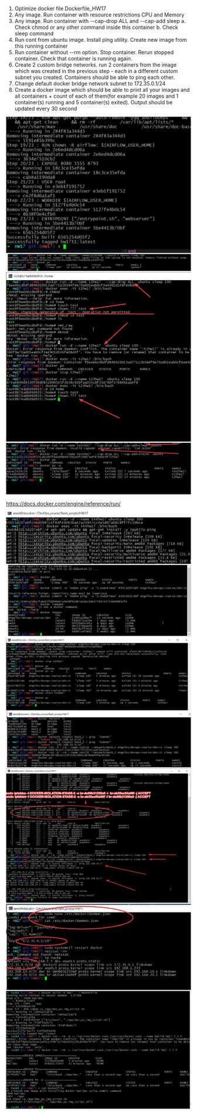 1.	Optimize docker file Dockerfile_HW17
2.	Any image. Run container with resource restrictions CPU and Memory
3.	Any image. Run container with --cap-drop ALL and --cap-add sleep
  a.	Check chmod or any other command inside this container
  b.	Check sleep command
4.	Run cont from ubuntu image. Install ping utility. Create new image from this running container
5.	Run container without --rm option. Stop container. Rerun stopped container. Check that container is running again.
6.	Create 2 custom bridge networks. run 2 containers from the image which was created in the previous step - each in a different custom subnet you created. Containers should be able to ping each other.
7.	Change default docker bridge network subnet to 172.35.0.1/24
8.	Create a docker image which should be able to print all your images and all containers + count of each of them(for example 20 images and 1 container(s) running and 5 container(s) exited). Output should be updated every 30 second



![hw17t0](https://github.com/Engelko/DevOps_course/blob/HW17/Bash_scripts/HW17/hw17t0.png)
![hw17t1](https://github.com/Engelko/DevOps_course/blob/HW17/Bash_scripts/HW17/hw17t1.png)
![hw17t2a](https://github.com/Engelko/DevOps_course/blob/HW17/Bash_scripts/HW17/hw17t2a.png)
![hw17t2b](https://github.com/Engelko/DevOps_course/blob/HW17/Bash_scripts/HW17/hw17t2b.png)

https://docs.docker.com/engine/reference/run/

![hw17t4p1](https://github.com/Engelko/DevOps_course/blob/HW17/Bash_scripts/HW17/hw17t4p1.png)
![hw17t4p2](https://github.com/Engelko/DevOps_course/blob/HW17/Bash_scripts/HW17/hw17t4p2.png)
![hw17t5](https://github.com/Engelko/DevOps_course/blob/HW17/Bash_scripts/HW17/hw17t5.png)
![hw17t6p1](https://github.com/Engelko/DevOps_course/blob/HW17/Bash_scripts/HW17/hw17t6p1.png)
![hw17t6p2](https://github.com/Engelko/DevOps_course/blob/HW17/Bash_scripts/HW17/hw17t6p2.png)
![hw17t7](https://github.com/Engelko/DevOps_course/blob/HW17/Bash_scripts/HW17/hw17t7.png)
![hw17t8](https://github.com/Engelko/DevOps_course/blob/HW17/Bash_scripts/HW17/hw17t8.png)
